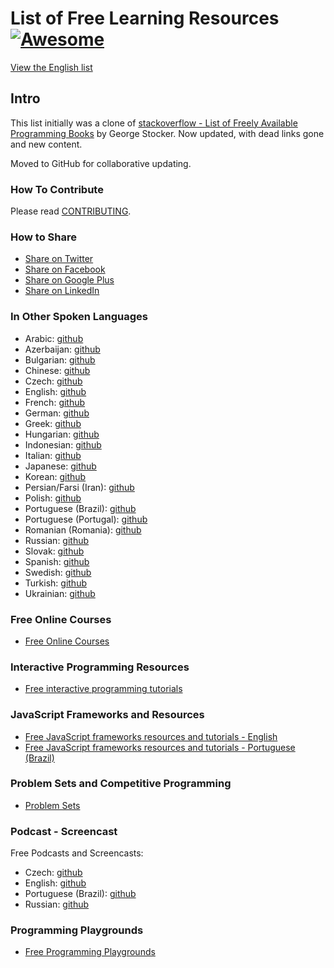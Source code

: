 # List of Free Learning Resources [![Awesome](https://cdn.rawgit.com/sindresorhus/awesome/d7305f38d29fed78fa85652e3a63e154dd8e8829/media/badge.svg)](https://github.com/sindresorhus/awesome)

[View the English list](/free-programming-books.md)

## Intro
This list initially was a clone of [stackoverflow - List of Freely Available Programming Books](http://web.archive.org/web/20130824154208/http://stackoverflow.com/a/392926) by George Stocker. Now updated, with dead links gone and new content.

Moved to GitHub for collaborative updating.

### How To Contribute

Please read [CONTRIBUTING](/CONTRIBUTING.md).

### How to Share
+ [Share on Twitter](http://twitter.com/home?status=https://github.com/vhf/free-programming-books%0AFree%20Programming%20Books)
+ [Share on Facebook](http://www.facebook.com/sharer/sharer.php?s=100&p[url]=https://github.com/vhf/free-programming-books&p[images][0]=&p[title]=Free%20Programming%20Books&p[summary]=)
+ [Share on Google Plus](https://plus.google.com/share?url=https://github.com/vhf/free-programming-books)
+ [Share on LinkedIn](http://www.linkedin.com/shareArticle?mini=true&url=https://github.com/vhf/free-programming-books&title=Free%20Programming%20Books&summary=&source=)


### In Other Spoken Languages
+ Arabic: [github](/free-programming-books-ar.md)
+ Azerbaijan: [github](/free-programming-books-az.md)
+ Bulgarian: [github](/free-programming-books-bg.md)
+ Chinese: [github](/free-programming-books-zh.md)
+ Czech: [github](/free-programming-books-cs.md)
+ English: [github](/free-programming-books.md)
+ French: [github](/free-programming-books-fr.md)
+ German: [github](/free-programming-books-de.md)
+ Greek: [github](/free-programming-books-gr.md)
+ Hungarian: [github](/free-programming-books-hu.md)
+ Indonesian: [github](/free-programming-books-id.md)
+ Italian: [github](/free-programming-books-it.md)
+ Japanese: [github](/free-programming-books-ja.md)
+ Korean: [github](/free-programming-books-ko.md)
+ Persian/Farsi (Iran): [github](/free-programming-books-fa_IR.md)
+ Polish: [github](/free-programming-books-pl.md)
+ Portuguese (Brazil): [github](/free-programming-books-pt_BR.md)
+ Portuguese (Portugal): [github](/free-programming-books-pt_PT.md)
+ Romanian (Romania): [github](/free-programming-books-ro.md)
+ Russian: [github](/free-programming-books-ru.md)
+ Slovak: [github](/free-programming-books-sk.md)
+ Spanish: [github](/free-programming-books-es.md)
+ Swedish: [github](/free-programming-books-se.md)
+ Turkish: [github](/free-programming-books-tr.md)
+ Ukrainian: [github](/free-programming-books-ua.md)


### Free Online Courses
+ [Free Online Courses](/free-courses-en.md)


### Interactive Programming Resources
+ [Free interactive programming tutorials](/free-programming-interactive-tutorials-en.md)


### JavaScript Frameworks and Resources
+ [Free JavaScript frameworks resources and tutorials - English](/javascript-frameworks-resources.md)
+ [Free JavaScript frameworks resources and tutorials - Portuguese (Brazil)](/javascript-frameworks-resources-pt_BR.md)


### Problem Sets and Competitive Programming
+ [Problem Sets](/problem-sets-competitive-programming.md)


### Podcast - Screencast
Free Podcasts and Screencasts:

+ Czech: [github](/free-podcasts-screencasts-cs.md)
+ English: [github](/free-podcasts-screencasts-en.md)
+ Portuguese (Brazil): [github](/free-podcasts-screencasts-pt_BR.md)
+ Russian: [github](/free-podcasts-screencasts-ru.md)


### Programming Playgrounds
+ [Free Programming Playgrounds](/free-programming-playgrounds.md)
